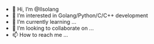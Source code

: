 - 👋 Hi, I’m @Ilsolang 
- 👀 I’m interested in Golang/Python/C/C++ development
- 🌱 I’m currently learning ...
- 💞️ I’m looking to collaborate on ...
- 📫 How to reach me ...

<!---
Ilsolang/Ilsolang is a ✨ special ✨ repository because its `README.md` (this file) appears on your GitHub profile.
You can click the Preview link to take a look at your changes.
--->
